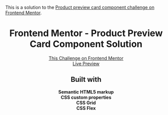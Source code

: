 This is a solution to the [Product preview card component challenge on Frontend Mentor](https://www.frontendmentor.io/challenges/product-preview-card-component-GO7UmttRfa).

<h1 align="center">Frontend Mentor - Product Preview Card Component Solution</h1>

<div align="center"><a href="https://www.frontendmentor.io/challenges/product-preview-card-component-GO7UmttRfa" target="_blank">This Challenge on Frontend Mentor</a></div>
<div align="center"><a href="https://hiozen.github.io/product-preview-card-component-main/" target="_blank">Live Preview</a></div>

<h2 align="center">Built with</h2>

<div align="center"><b>Semantic HTML5 markup</b></div>
<div align="center"><b>CSS custom properties</b></div>
<div align="center"><b>CSS Grid</b></div>
<div align="center"><b>CSS Flex</b></div>
